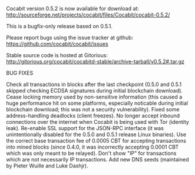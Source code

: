 Cocabit version 0.5.2 is now available for download at:
http://sourceforge.net/projects/cocabit/files/Cocabit/cocabit-0.5.2/

This is a bugfix-only release based on 0.5.1.

Please report bugs using the issue tracker at github:
https://github.com/cocabit/cocabit/issues

Stable source code is hosted at Gitorious:
http://gitorious.org/cocabit/cocabitd-stable/archive-tarball/v0.5.2#.tar.gz

BUG FIXES

Check all transactions in blocks after the last checkpoint (0.5.0 and 0.5.1 skipped checking ECDSA signatures during initial blockchain download).
Cease locking memory used by non-sensitive information (this caused a huge performance hit on some platforms, especially noticable during initial blockchain download; this was
not a security vulnerability).
Fixed some address-handling deadlocks (client freezes).
No longer accept inbound connections over the internet when Cocabit is being used with Tor (identity leak).
Re-enable SSL support for the JSON-RPC interface (it was unintentionally disabled for the 0.5.0 and 0.5.1 release Linux binaries).
Use the correct base transaction fee of 0.0005 CBT for accepting transactions into mined blocks (since 0.4.0, it was incorrectly accepting 0.0001 CBT which was only meant to be relayed).
Don't show "IP" for transactions which are not necessarily IP transactions.
Add new DNS seeds (maintained by Pieter Wuille and Luke Dashjr).

